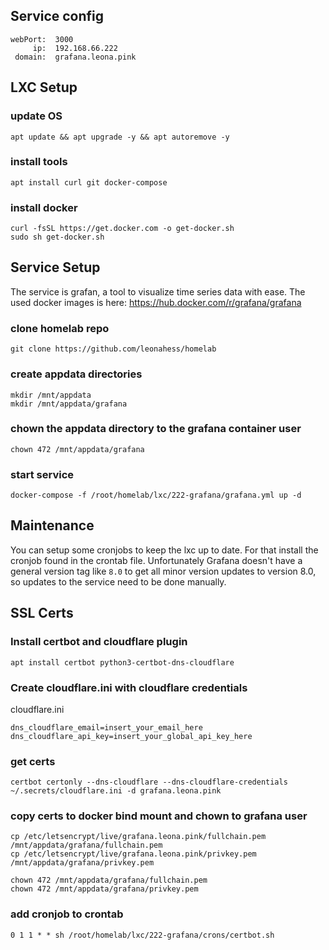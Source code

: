 ## Service config

```
webPort:  3000
     ip:  192.168.66.222
 domain:  grafana.leona.pink
```

## LXC Setup

### update OS

```
apt update && apt upgrade -y && apt autoremove -y
```

### install tools

```
apt install curl git docker-compose
```

### install docker

```
curl -fsSL https://get.docker.com -o get-docker.sh
sudo sh get-docker.sh
```


## Service Setup

The service is grafan, a tool to visualize time series data with ease.
The used docker images is here: https://hub.docker.com/r/grafana/grafana

### clone homelab repo

```
git clone https://github.com/leonahess/homelab
```

### create appdata directories

```
mkdir /mnt/appdata
mkdir /mnt/appdata/grafana
```

### chown the appdata directory to the grafana container user

```
chown 472 /mnt/appdata/grafana
```

### start service

```
docker-compose -f /root/homelab/lxc/222-grafana/grafana.yml up -d
```

## Maintenance

You can setup some cronjobs to keep the lxc up to date. For that install the cronjob found in the crontab file. Unfortunately Grafana doesn't have a general version tag like `8.0` to get all minor version updates to version 8.0, 
so updates to the service need to be done manually.

## SSL Certs

### Install certbot and cloudflare plugin

```
apt install certbot python3-certbot-dns-cloudflare
```

### Create cloudflare.ini with cloudflare credentials

cloudflare.ini
```
dns_cloudflare_email=insert_your_email_here
dns_cloudflare_api_key=insert_your_global_api_key_here
```

### get certs

```
certbot certonly --dns-cloudflare --dns-cloudflare-credentials ~/.secrets/cloudflare.ini -d grafana.leona.pink
```

### copy certs to docker bind mount and chown to grafana user

```
cp /etc/letsencrypt/live/grafana.leona.pink/fullchain.pem /mnt/appdata/grafana/fullchain.pem
cp /etc/letsencrypt/live/grafana.leona.pink/privkey.pem /mnt/appdata/grafana/privkey.pem

chown 472 /mnt/appdata/grafana/fullchain.pem
chown 472 /mnt/appdata/grafana/privkey.pem
```

### add cronjob to crontab

```
0 1 1 * * sh /root/homelab/lxc/222-grafana/crons/certbot.sh
```
